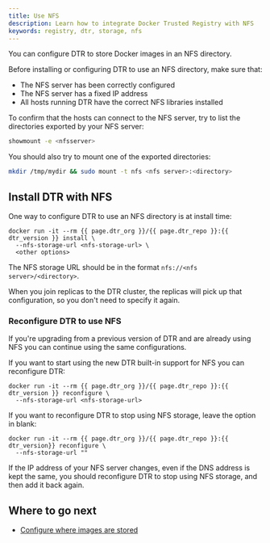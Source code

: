 ```yaml
---
title: Use NFS
description: Learn how to integrate Docker Trusted Registry with NFS
keywords: registry, dtr, storage, nfs
---
```

You can configure DTR to store Docker images in an NFS directory.

Before installing or configuring DTR to use an NFS directory, make sure that:

* The NFS server has been correctly configured
* The NFS server has a fixed IP address
* All hosts running DTR have the correct NFS libraries installed

To confirm that the hosts can connect to the NFS server, try to list the directories exported by your NFS server:

```bash
showmount -e <nfsserver>
```

You should also try to mount one of the exported directories:

```bash
mkdir /tmp/mydir && sudo mount -t nfs <nfs server>:<directory>
```

## Install DTR with NFS

One way to configure DTR to use an NFS directory is at install time:

```none
docker run -it --rm {{ page.dtr_org }}/{{ page.dtr_repo }}:{{ dtr_version }} install \
  --nfs-storage-url <nfs-storage-url> \
  <other options>
```

The NFS storage URL should be in the format `nfs://<nfs server>/<directory>`.

When you join replicas to the DTR cluster, the replicas will pick up that configuration, so you don't need to specify it again.

### Reconfigure DTR to use NFS

If you're upgrading from a previous version of DTR and are already using NFS you can continue using the same configurations.

If you want to start using the new DTR built-in support for NFS you can reconfigure DTR:

```none
docker run -it --rm {{ page.dtr_org }}/{{ page.dtr_repo }}:{{ dtr_version }} reconfigure \
  --nfs-storage-url <nfs-storage-url>
```

If you want to reconfigure DTR to stop using NFS storage, leave the option in blank:

```none
docker run -it --rm {{ page.dtr_org }}/{{ page.dtr_repo }}:{{ dtr_version}} reconfigure \
  --nfs-storage-url ""
```

If the IP address of your NFS server changes, even if the DNS address is kept the same, you should reconfigure DTR to stop using NFS storage, and then add it back again.

## Where to go next

* [Configure where images are stored](index.md)